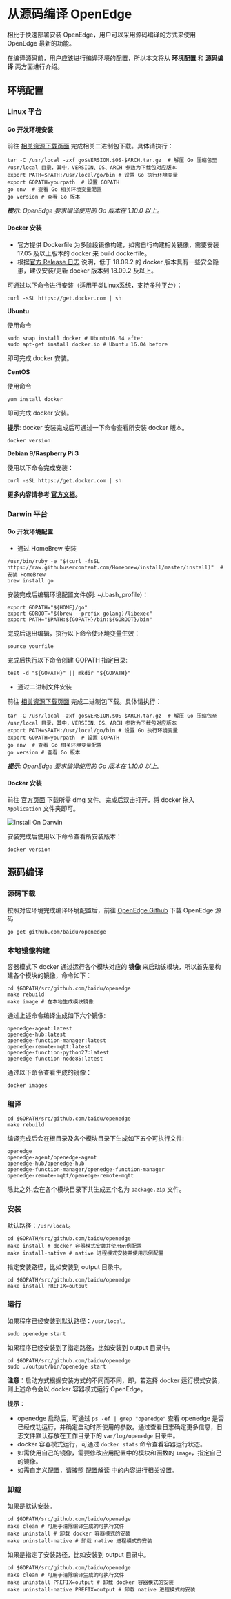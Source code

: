 # 从源码编译 OpenEdge

相比于快速部署安装 OpenEdge，用户可以采用源码编译的方式来使用 OpenEdge 最新的功能。

在编译源码前，用户应该进行编译环境的配置，所以本文将从 **环境配置** 和 **源码编译** 两方面进行介绍。

## 环境配置

### Linux 平台

#### Go 开发环境安装

前往 [相关资源下载页面](../Resources-download.md) 完成相关二进制包下载。具体请执行：

```shell
tar -C /usr/local -zxf go$VERSION.$OS-$ARCH.tar.gz  # 解压 Go 压缩包至 /usr/local 目录，其中，VERSION、OS、ARCH 参数为下载包对应版本
export PATH=$PATH:/usr/local/go/bin # 设置 Go 执行环境变量
export GOPATH=yourpath  # 设置 GOPATH
go env  # 查看 Go 相关环境变量配置
go version # 查看 Go 版本
```

_**提示**: OpenEdge 要求编译使用的 Go 版本在 1.10.0 以上。_

#### Docker 安装

- 官方提供 Dockerfile 为多阶段镜像构建，如需自行构建相关镜像，需要安装 17.05 及以上版本的 docker 来 build dockerfile。
- 根据[官方 Release 日志](https://docs.docker.com/engine/release-notes/#18092) 说明，低于 18.09.2 的 docker 版本具有一些安全隐患，建议安装/更新 docker 版本到 18.09.2 及以上。

可通过以下命令进行安装（适用于类Linux系统，[支持多种平台](./Support-platforms.md)）：

```shell
curl -sSL https://get.docker.com | sh
```

**Ubuntu**

使用命令

```shell
sudo snap install docker # Ubuntu16.04 after
sudo apt-get install docker.io # Ubuntu 16.04 before
```

即可完成 docker 安装。

**CentOS**

使用命令

```shell
yum install docker
```

即可完成 docker 安装。

**提示**: docker 安装完成后可通过一下命令查看所安装 docker 版本。

```shell
docker version
```

**Debian 9/Raspberry Pi 3**

使用以下命令完成安装：

```shell
curl -sSL https://get.docker.com | sh
```

**更多内容请参考 [官方文档](https://docs.docker.com/install/)。**

### Darwin 平台

#### Go 开发环境配置

+ 通过 HomeBrew 安装

```shell
/usr/bin/ruby -e "$(curl -fsSL https://raw.githubusercontent.com/Homebrew/install/master/install)"  # 安装 HomeBrew
brew install go
```

安装完成后编辑环境配置文件(例: ~/.bash_profile)：

```shell
export GOPATH="${HOME}/go"
export GOROOT="$(brew --prefix golang)/libexec"
export PATH="$PATH:${GOPATH}/bin:${GOROOT}/bin"
```

完成后退出编辑，执行以下命令使环境变量生效：

```shell
source yourfile
```

完成后执行以下命令创建 GOPATH 指定目录:

```shell
test -d "${GOPATH}" || mkdir "${GOPATH}"
```

+ 通过二进制文件安装

前往 [相关资源下载页面](../Resources-download.md) 完成二进制包下载。具体请执行：

```shell
tar -C /usr/local -zxf go$VERSION.$OS-$ARCH.tar.gz  # 解压 Go 压缩包至 /usr/local 目录，其中，VERSION、OS、ARCH 参数为下载包对应版本
export PATH=$PATH:/usr/local/go/bin # 设置 Go 执行环境变量
export GOPATH=yourpath  # 设置 GOPATH
go env  # 查看 Go 相关环境变量配置
go version # 查看 Go 版本
```

_**提示**: OpenEdge 要求编译使用的 Go 版本在 1.10.0 以上。_

#### Docker 安装

前往 [官方页面](https://hub.docker.com/editions/community/docker-ce-desktop-mac) 下载所需 dmg 文件。完成后双击打开，将 docker 拖入 `Application` 文件夹即可。

![Install On Darwin](../../images/setup/docker-install-on-mac.png)

安装完成后使用以下命令查看所安装版本：

```shell
docker version
```

## 源码编译

### 源码下载

按照对应环境完成编译环境配置后，前往 [OpenEdge Github](https://github.com/baidu/openedge) 下载 OpenEdge 源码

```shell
go get github.com/baidu/openedge
```

### 本地镜像构建

容器模式下 docker 通过运行各个模块对应的 **镜像** 来启动该模块，所以首先要构建各个模块的镜像，命令如下：

```shell
cd $GOPATH/src/github.com/baidu/openedge
make rebuild
make image # 在本地生成模块镜像
```

通过上述命令编译生成如下六个镜像:

```shell
openedge-agent:latest
openedge-hub:latest
openedge-function-manager:latest
openedge-remote-mqtt:latest
openedge-function-python27:latest
openedge-function-node85:latest
```

通过以下命令查看生成的镜像：

```shell
docker images
```

### 编译

```shell
cd $GOPATH/src/github.com/baidu/openedge
make rebuild
```

编译完成后会在根目录及各个模块目录下生成如下五个可执行文件:

```shell
openedge
openedge-agent/openedge-agent
openedge-hub/openedge-hub
openedge-function-manager/openedge-function-manager
openedge-remote-mqtt/openedge-remote-mqtt
```

除此之外,会在各个模块目录下共生成五个名为 `package.zip` 文件。

### 安装

默认路径：`/usr/local`。

```shell
cd $GOPATH/src/github.com/baidu/openedge
make install # docker 容器模式安装并使用示例配置
make install-native # native 进程模式安装并使用示例配置
```

指定安装路径，比如安装到 output 目录中。

```shell
cd $GOPATH/src/github.com/baidu/openedge
make install PREFIX=output
```

### 运行

如果程序已经安装到默认路径：`/usr/local`。

```shell
sudo openedge start
```

如果程序已经安装到了指定路径，比如安装到 output 目录中。

```shell
cd $GOPATH/src/github.com/baidu/openedge
sudo ./output/bin/openedge start
```

**注意**：启动方式根据安装方式的不同而不同，即，若选择 docker 运行模式安装，则上述命令会以 docker 容器模式运行 OpenEdge。

**提示**：

- openedge 启动后，可通过 `ps -ef | grep "openedge"` 查看 openedge 是否已经成功运行，并确定启动时所使用的参数。通过查看日志确定更多信息，日志文件默认存放在工作目录下的 `var/log/openedge` 目录中。
- docker 容器模式运行，可通过 `docker stats` 命令查看容器运行状态。
- 如需使用自己的镜像，需要修改应用配置中的模块和函数的 `image`，指定自己的镜像。
- 如需自定义配置，请按照 [配置解读](../tutorials/Config-interpretation.md) 中的内容进行相关设置。

### 卸载

如果是默认安装。

```shell
cd $GOPATH/src/github.com/baidu/openedge
make clean # 可用于清除编译生成的可执行文件
make uninstall # 卸载 docker 容器模式的安装
make uninstall-native # 卸载 native 进程模式的安装
```

如果是指定了安装路径，比如安装到 output 目录中。

```shell
cd $GOPATH/src/github.com/baidu/openedge
make clean # 可用于清除编译生成的可执行文件
make uninstall PREFIX=output # 卸载 docker 容器模式的安装
make uninstall-native PREFIX=output # 卸载 native 进程模式的安装
```
